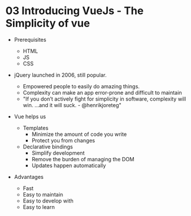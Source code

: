 # 03 Introducing VueJs - The Simplicity of vue

- Prerequisites
	- HTML
	- JS
	- CSS
- jQuery launched in 2006, still popular.
	- Empowered people to easily do amazing things.
	- Complexity can make an app error-prone and difficult to maintain
	- "If you don’t actively fight for simplicity in software, complexity will win. …and it will suck. - @henrikjoreteg"

- Vue helps us
	- Templates
		- Minimize the amount of code you write
		- Protect you from changes
	- Declarative bindings
		- Simplify development
		- Remove the burden of managing the DOM
		- Updates happen automatically

- Advantages
	- Fast
	- Easy to maintain
	- Easy to develop with
	- Easy to learn